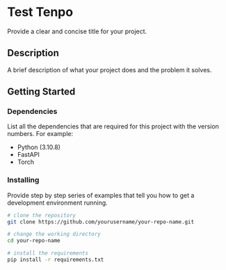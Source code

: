 # Test Tenpo

Provide a clear and concise title for your project.

## Description

A brief description of what your project does and the problem it solves.

## Getting Started

### Dependencies

List all the dependencies that are required for this project with the version numbers. For example:
- Python (3.10.8)
- FastAPI
- Torch

### Installing

Provide step by step series of examples that tell you how to get a development environment running.

```bash
# clone the repository
git clone https://github.com/yourusername/your-repo-name.git

# change the working directory
cd your-repo-name

# install the requirements
pip install -r requirements.txt
